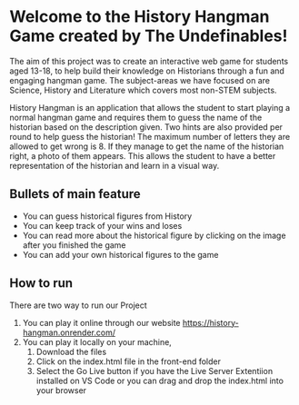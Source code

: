 # Welcome to the History Hangman Game created by The Undefinables!

The aim of this project was to create an interactive web game for students aged 13-18, to help build their knowledge on Historians through a fun and engaging hangman game. The subject-areas we have focused on are Science, History and Literature which covers most non-STEM subjects.

History Hangman is an application that allows the student to start playing a normal hangman game and requires them to guess the name of the historian based on the description given. Two hints are also provided per round to help guess the historian! The maximum number of letters they are allowed to get wrong is 8. 
If they manage to get the name of the historian right, a photo of them appears. This allows the student to have a better representation of the historian and learn in a visual way. 


## Bullets of main feature

- You can guess historical figures from History
- You can keep track of your wins and loses 
- You can read more about the historical figure by clicking on the image after you finished the game
- You can add your own historical figures to the game

## How to run

There are two way to run our Project

1. You can play it online through our website https://history-hangman.onrender.com/ 
2. You can play it locally on your machine, 
    1. Download the files  
    2. Click on the index.html file in the front-end folder
    3. Select the Go Live button if you have the Live Server Extentiion installed on VS Code or you can drag and drop the index.html into your browser


